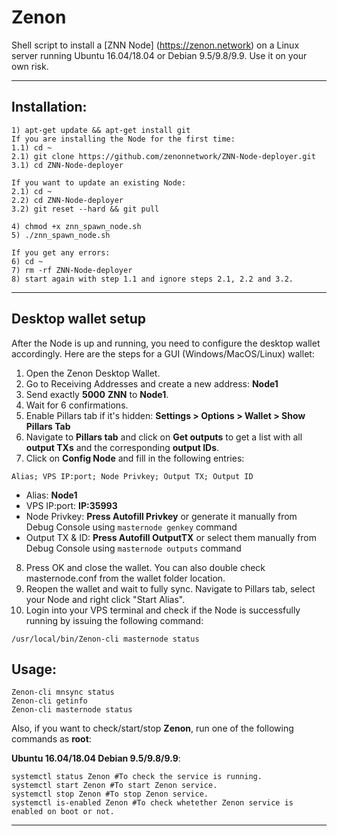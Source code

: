 # Zenon
Shell script to install a [ZNN Node] (https://zenon.network) on a Linux server running Ubuntu 16.04/18.04 or Debian 9.5/9.8/9.9. Use it on your own risk.

***
## Installation:
```
1) apt-get update && apt-get install git
If you are installing the Node for the first time: 
1.1) cd ~
2.1) git clone https://github.com/zenonnetwork/ZNN-Node-deployer.git
3.1) cd ZNN-Node-deployer

If you want to update an existing Node: 
2.1) cd ~
2.2) cd ZNN-Node-deployer
3.2) git reset --hard && git pull

4) chmod +x znn_spawn_node.sh
5) ./znn_spawn_node.sh

If you get any errors:
6) cd ~
7) rm -rf ZNN-Node-deployer
8) start again with step 1.1 and ignore steps 2.1, 2.2 and 3.2.
```
***

## Desktop wallet setup

After the Node is up and running, you need to configure the desktop wallet accordingly. Here are the steps for a GUI (Windows/MacOS/Linux) wallet:
1. Open the Zenon Desktop Wallet.
2. Go to Receiving Addresses and create a new address: **Node1**
3. Send exactly **5000** **ZNN** to **Node1**.
4. Wait for 6 confirmations.
5. Enable Pillars tab if it's hidden: **Settings > Options > Wallet > Show Pillars Tab**
6. Navigate to **Pillars tab** and click on **Get outputs** to get a list with all  **output TXs** and the corresponding **output IDs**.
7. Click on **Config Node** and fill in the following entries:
```
Alias; VPS IP:port; Node Privkey; Output TX; Output ID
```
* Alias: **Node1**
* VPS IP:port: **IP:35993**
* Node Privkey: **Press Autofill Privkey** or generate it manually from Debug Console using ```masternode genkey``` command
* Output TX & ID: **Press Autofill OutputTX** or select them manually from Debug Console using  ```masternode outputs``` command
8. Press OK and close the wallet. You can also double check masternode.conf from the wallet folder location.
9. Reopen the wallet and wait to fully sync. Navigate to Pillars tab, select your Node and right click "Start Alias".
10. Login into your VPS terminal and check if the Node is successfully running by issuing the following command:
```
/usr/local/bin/Zenon-cli masternode status
```

## Usage:
```
Zenon-cli mnsync status
Zenon-cli getinfo
Zenon-cli masternode status
```

Also, if you want to check/start/stop **Zenon**, run one of the following commands as **root**:

**Ubuntu 16.04/18.04 Debian 9.5/9.8/9.9**:
```
systemctl status Zenon #To check the service is running.
systemctl start Zenon #To start Zenon service.
systemctl stop Zenon #To stop Zenon service.
systemctl is-enabled Zenon #To check whetether Zenon service is enabled on boot or not.
```
***
